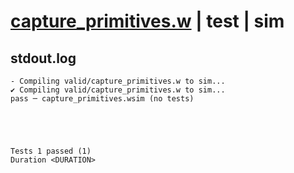 # [capture_primitives.w](../../../../../examples/tests/valid/capture_primitives.w) | test | sim

## stdout.log
```log
- Compiling valid/capture_primitives.w to sim...
✔ Compiling valid/capture_primitives.w to sim...
pass ─ capture_primitives.wsim (no tests)
 




Tests 1 passed (1) 
Duration <DURATION>

```

